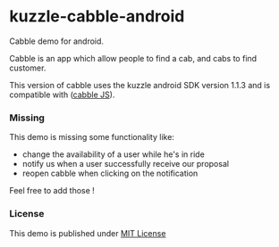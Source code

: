 # kuzzle-cabble-android

Cabble demo for android.

Cabble is an app which allow people to find a cab, and cabs to find customer.

This version of cabble uses the kuzzle android SDK version 1.1.3 and is compatible with ([cabble JS](https://github.com/kuzzleio/demo/tree/master/cabble)).

### Missing

This demo is missing some functionality like:
 - change the availability of a user while he's in ride
 - notify us when a user successfully receive our proposal
 - reopen cabble when clicking on the notification
 
Feel free to add those !

### License

This demo is published under [MIT License](https://opensource.org/licenses/MIT)
